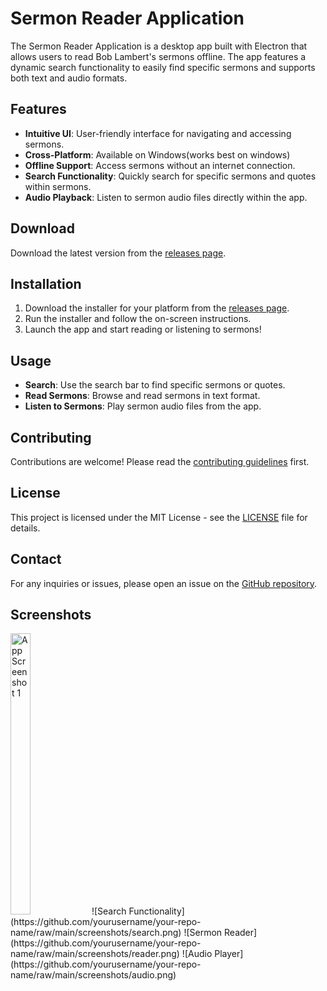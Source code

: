 # Sermon Reader Application

The Sermon Reader Application is a desktop app built with Electron that allows users to read Bob Lambert's sermons offline. The app features a dynamic search functionality to easily find specific sermons and supports both text and audio formats.

## Features
- **Intuitive UI**: User-friendly interface for navigating and accessing sermons.
- **Cross-Platform**: Available on Windows(works best on windows)
- **Offline Support**: Access sermons without an internet connection.
- **Search Functionality**: Quickly search for specific sermons and quotes within sermons.
- **Audio Playback**: Listen to sermon audio files directly within the app.

## Download

Download the latest version from the [releases page](https://github.com/codeDeSyntax/Electron-React-App/releases).

## Installation

1. Download the installer for your platform from the [releases page](https://github.com/yourusername/your-repo-name/releases).
2. Run the installer and follow the on-screen instructions.
3. Launch the app and start reading or listening to sermons!

## Usage

- **Search**: Use the search bar to find specific sermons or quotes.
- **Read Sermons**: Browse and read sermons in text format.
- **Listen to Sermons**: Play sermon audio files from the app.

## Contributing

Contributions are welcome! Please read the [contributing guidelines](CONTRIBUTING.md) first.

## License

This project is licensed under the MIT License - see the [LICENSE](LICENSE) file for details.

## Contact

For any inquiries or issues, please open an issue on the [GitHub repository](https://github.com/yourusername/your-repo-name/issues).

## Screenshots

 <img src="/cloud.png" alt="App Screenshot 1" height='450vh' width="25%"/>
![Search Functionality](https://github.com/yourusername/your-repo-name/raw/main/screenshots/search.png)
![Sermon Reader](https://github.com/yourusername/your-repo-name/raw/main/screenshots/reader.png)
![Audio Player](https://github.com/yourusername/your-repo-name/raw/main/screenshots/audio.png)
